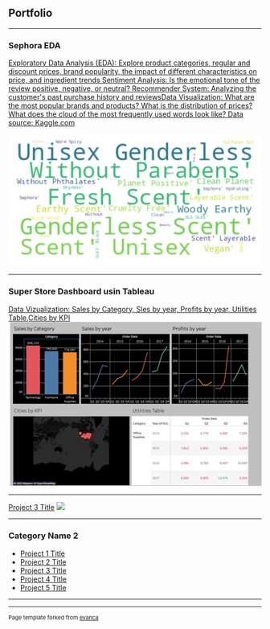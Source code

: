 ## Portfolio

---

### Sephora EDA  

[Exploratory Data Analysis (EDA): Explore product categories, regular and discount prices, brand popularity, the impact of different characteristics on price, and ingredient trends 
Sentiment Analysis: Is the emotional tone of the review positive, negative, or neutral? 
Recommender System: Analyzing the customer's past purchase history and reviewsData Visualization: What are the most popular brands and products? What is the distribution of prices? 
What does the cloud of the most frequently used words look like? Data source: Kaggle.com](/sample_page)

<img src="images/sephora.png?raw=true"/>


---
### Super Store Dashboard usin Tableau 
[Data Vizualization: Sales by Category, Sles by year, Profits by year, Utilities Table,Cities by KPI  ](/pdf/sample_presentation.pdf)
<img src="images/Super%20Store%20data%20viz-fotor-20230814115447.png?raw=true"/>

---
[Project 3 Title](http://example.com/)
<img src="images/dummy_thumbnail.jpg?raw=true"/>

---

### Category Name 2

- [Project 1 Title](http://example.com/)
- [Project 2 Title](http://example.com/)
- [Project 3 Title](http://example.com/)
- [Project 4 Title](http://example.com/)
- [Project 5 Title](http://example.com/)

---




---
<p style="font-size:11px">Page template forked from <a href="https://github.com/evanca/quick-portfolio">evanca</a></p>
<!-- Remove above link if you don't want to attibute -->
